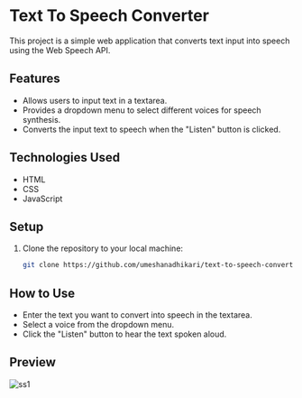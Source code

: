 # Text To Speech Converter

This project is a simple web application that converts text input into speech using the Web Speech API.

## Features

- Allows users to input text in a textarea.
- Provides a dropdown menu to select different voices for speech synthesis.
- Converts the input text to speech when the "Listen" button is clicked.

## Technologies Used

- HTML
- CSS
- JavaScript

## Setup

1. Clone the repository to your local machine:

   ```bash
   git clone https://github.com/umeshanadhikari/text-to-speech-converter.git
 ## How to Use
- Enter the text you want to convert into speech in the textarea.
- Select a voice from the dropdown menu.
- Click the "Listen" button to hear the text spoken aloud.
## Preview
![ss1](https://github.com/umeshanadhikari/Text-to-voice-converter/assets/151668832/c03bcbf7-bf56-4f62-9d17-3434cdeeffba)

